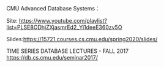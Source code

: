 
CMU Advanced Database Systems：

Site: https://www.youtube.com/playlist?list=PLSE8ODhjZXjasmrEd2_Yi1deeE360zv5O

Slides:https://15721.courses.cs.cmu.edu/spring2020/slides/

TIME SERIES DATABASE LECTURES - FALL 2017
https://db.cs.cmu.edu/seminar2017/
